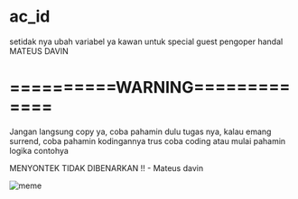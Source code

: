 # ac_id
setidak nya ubah variabel ya kawan untuk special guest pengoper handal MATEUS DAVIN

<h1>==========WARNING=============</h1>
Jangan langsung copy ya, coba pahamin dulu tugas nya, kalau emang surrend, coba pahamin 
kodingannya trus coba coding atau mulai pahamin logika contohya

MENYONTEK TIDAK DIBENARKAN !! - Mateus davin

![meme](https://user-images.githubusercontent.com/47131350/140002425-1d8845b5-d111-4ada-bec5-6af4bc71fec5.jpg)
